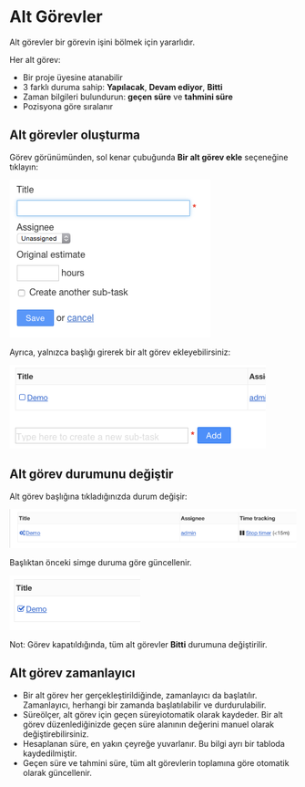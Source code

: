 Alt Görevler
========

Alt görevler bir görevin işini bölmek için yararlıdır.

Her alt görev:

- Bir proje üyesine atanabilir
- 3 farklı duruma sahip: **Yapılacak**, **Devam ediyor**, **Bitti**
- Zaman bilgileri bulundurun: **geçen süre** ve **tahmini süre**
- Pozisyona göre sıralanır

Alt görevler oluşturma
-----------------

Görev görünümünden, sol kenar çubuğunda **Bir alt görev ekle** seçeneğine tıklayın:

![Add a subtask](../screenshots/add-subtask.png)

Ayrıca, yalnızca başlığı girerek bir alt görev ekleyebilirsiniz:

![Add a subtask from the task view](../screenshots/add-subtask-shortcut.png)

Alt görev durumunu değiştir
---------------------

Alt görev başlığına tıkladığınızda durum değişir:

![Subtask in progress](../screenshots/subtask-status-inprogress.png)

Başlıktan önceki simge duruma göre güncellenir.

![Subtask done](../screenshots/subtask-status-done.png)

Not: Görev kapatıldığında, tüm alt görevler **Bitti** durumuna değiştirilir.

Alt görev zamanlayıcı
-------------

- Bir alt görev her gerçekleştirildiğinde, zamanlayıcı da başlatılır. Zamanlayıcı, herhangi bir zamanda başlatılabilir ve durdurulabilir.
- Süreölçer, alt görev için geçen süreyiotomatik olarak kaydeder. Bir alt görev düzenlediğinizde geçen süre alanının değerini manuel olarak değiştirebilirsiniz.
- Hesaplanan süre, en yakın çeyreğe yuvarlanır. Bu bilgi ayrı bir tabloda kaydedilmiştir.
- Geçen süre ve tahmini süre, tüm alt görevlerin toplamına göre otomatik olarak güncellenir.

